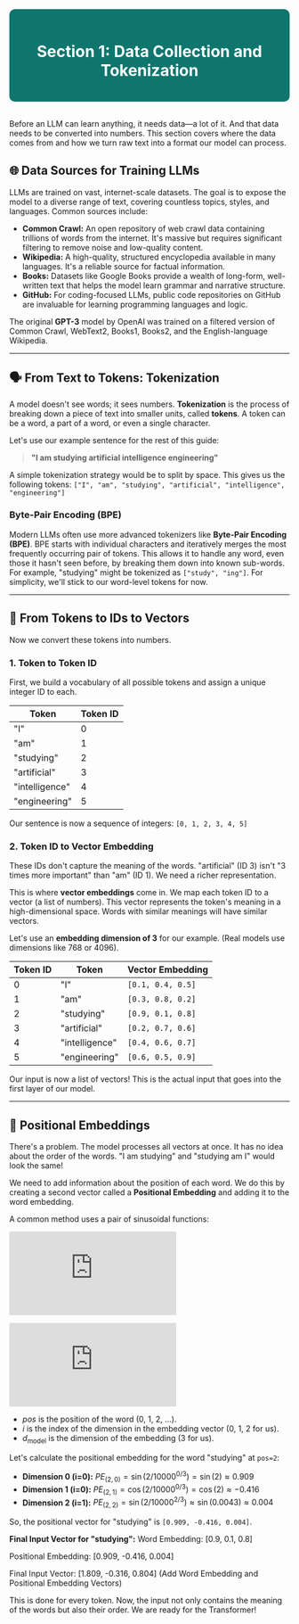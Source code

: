 <div style="background-color:#0F766E; padding:20px; border-radius:10px; color:white;">
  <h1 align="center">Section 1: Data Collection and Tokenization</h1>
</div>
<br>

Before an LLM can learn anything, it needs data—a lot of it. And that data needs to be converted into numbers. This section covers where the data comes from and how we turn raw text into a format our model can process.

## 🌐 Data Sources for Training LLMs

LLMs are trained on vast, internet-scale datasets. The goal is to expose the model to a diverse range of text, covering countless topics, styles, and languages. Common sources include:

* **Common Crawl:** An open repository of web crawl data containing trillions of words from the internet. It's massive but requires significant filtering to remove noise and low-quality content.
* **Wikipedia:** A high-quality, structured encyclopedia available in many languages. It's a reliable source for factual information.
* **Books:** Datasets like Google Books provide a wealth of long-form, well-written text that helps the model learn grammar and narrative structure.
* **GitHub:** For coding-focused LLMs, public code repositories on GitHub are invaluable for learning programming languages and logic.

The original **GPT-3** model by OpenAI was trained on a filtered version of Common Crawl, WebText2, Books1, Books2, and the English-language Wikipedia.

---

## 🗣️ From Text to Tokens: Tokenization

A model doesn't see words; it sees numbers. **Tokenization** is the process of breaking down a piece of text into smaller units, called **tokens**. A token can be a word, a part of a word, or even a single character.

Let's use our example sentence for the rest of this guide:
> **"I am studying artificial intelligence engineering"**

A simple tokenization strategy would be to split by space. This gives us the following tokens:
`["I", "am", "studying", "artificial", "intelligence", "engineering"]`

### Byte-Pair Encoding (BPE)
Modern LLMs often use more advanced tokenizers like **Byte-Pair Encoding (BPE)**. BPE starts with individual characters and iteratively merges the most frequently occurring pair of tokens. This allows it to handle any word, even those it hasn't seen before, by breaking them down into known sub-words. For example, "studying" might be tokenized as `["study", "ing"]`. For simplicity, we'll stick to our word-level tokens for now.

---

## 🔢 From Tokens to IDs to Vectors

Now we convert these tokens into numbers.

### 1. Token to Token ID
First, we build a vocabulary of all possible tokens and assign a unique integer ID to each.

| Token         | Token ID |
|---------------|----------|
| "I"           | 0        |
| "am"          | 1        |
| "studying"    | 2        |
| "artificial"  | 3        |
| "intelligence"| 4        |
| "engineering" | 5        |

Our sentence is now a sequence of integers: `[0, 1, 2, 3, 4, 5]`

### 2. Token ID to Vector Embedding
These IDs don't capture the meaning of the words. "artificial" (ID 3) isn't "3 times more important" than "am" (ID 1). We need a richer representation.

This is where **vector embeddings** come in. We map each token ID to a vector (a list of numbers). This vector represents the token's meaning in a high-dimensional space. Words with similar meanings will have similar vectors.

Let's use an **embedding dimension of 3** for our example. (Real models use dimensions like 768 or 4096).

| Token ID | Token         | Vector Embedding      |
|----------|---------------|-----------------------|
| 0        | "I"           | `[0.1, 0.4, 0.5]`     |
| 1        | "am"          | `[0.3, 0.8, 0.2]`     |
| 2        | "studying"    | `[0.9, 0.1, 0.8]`     |
| 3        | "artificial"  | `[0.2, 0.7, 0.6]`     |
| 4        | "intelligence"| `[0.4, 0.6, 0.7]`     |
| 5        | "engineering" | `[0.6, 0.5, 0.9]`     |

Our input is now a list of vectors! This is the actual input that goes into the first layer of our model.

---

## 📍 Positional Embeddings

There's a problem. The model processes all vectors at once. It has no idea about the order of the words. "I am studying" and "studying am I" would look the same!

We need to add information about the position of each word. We do this by creating a second vector called a **Positional Embedding** and adding it to the word embedding.

A common method uses a pair of sinusoidal functions:

![Positional Embedding Sine Formula](https://latex.codecogs.com/svg.latex?%5Cbg_white%20PE_%7B%28pos%2C%202i%29%7D%20%3D%20%5Csin%5Cleft%28%5Cfrac%7Bpos%7D%7B10000%5E%7B2i/d_%7B%5Ctext%7Bmodel%7D%7D%7D%7D%5Cright%29)

![Positional Embedding Cosine Formula](https://latex.codecogs.com/svg.latex?%5Cbg_white%20PE_%7B%28pos%2C%202i%2B1%29%7D%20%3D%20%5Ccos%5Cleft%28%5Cfrac%7Bpos%7D%7B10000%5E%7B2i/d_%7B%5Ctext%7Bmodel%7D%7D%7D%7D%5Cright%29)

- $pos$ is the position of the word (0, 1, 2, ...).
- $i$ is the index of the dimension in the embedding vector (0, 1, 2 for us).
- $d_{\text{model}}$ is the dimension of the embedding (3 for us).

Let's calculate the positional embedding for the word "studying" at `pos=2`:

- **Dimension 0 (i=0):** $PE_{(2, 0)} = \sin(2 / 10000^{0/3}) = \sin(2) \approx 0.909$
- **Dimension 1 (i=0):** $PE_{(2, 1)} = \cos(2 / 10000^{0/3}) = \cos(2) \approx -0.416$
- **Dimension 2 (i=1):** $PE_{(2, 2)} = \sin(2 / 10000^{2/3}) \approx \sin(0.0043) \approx 0.004$

So, the positional vector for "studying" is `[0.909, -0.416, 0.004]`.

**Final Input Vector for "studying":**
Word Embedding: [0.9, 0.1, 0.8]  

Positional Embedding:  [0.909, -0.416, 0.004]  

Final Input Vector:    [1.809, -0.316, 0.804]  (Add Word Embedding and Positional Embedding Vectors)


This is done for every token. Now, the input not only contains the meaning of the words but also their order. We are ready for the Transformer!
